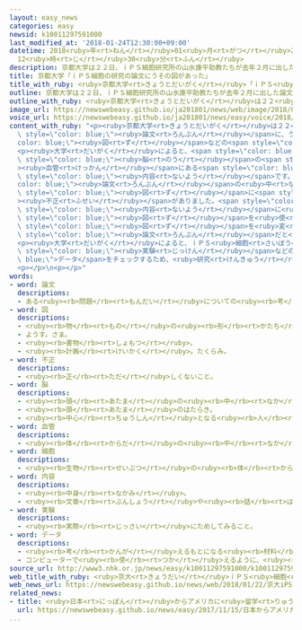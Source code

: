 ```yaml
---
layout: easy_news
categories: easy
newsid: k10011297591000
last_modified_at: '2018-01-24T12:30:00+09:00'
datetime: 2018<ruby>年<rt>ねん</rt></ruby>01<ruby>月<rt>がつ</rt></ruby>24<ruby>日<rt>にち</rt></ruby>
  12<ruby>時<rt>じ</rt></ruby>30<ruby>分<rt>ふん</rt></ruby>
description: 京都大学は２２日、ｉＰＳ細胞研究所の山水康平助教たちが去年２月に出した論文に、うその図などの不正があったと言いました。
title: 京都大学「ｉＰＳ細胞の研究の論文にうその図があった」
title_with_ruby: <ruby>京都大学<rt>きょうとだいがく</rt></ruby>「ｉＰＳ<ruby>細胞<rt>さいぼう</rt></ruby>の<ruby>研究<rt>けんきゅう</rt></ruby>の<ruby>論文<rt>ろんぶん</rt></ruby>にうその<ruby>図<rt>ず</rt></ruby>があった」
outline: 京都大学は２２日、ｉＰＳ細胞研究所の山水康平助教たちが去年２月に出した論文に、うその図などの不正があったと言いました。
outline_with_ruby: <ruby>京都大学<rt>きょうとだいがく</rt></ruby>は２２<ruby>日<rt>にち</rt></ruby>、ｉＰＳ<ruby>細胞<rt>さいぼう</rt></ruby><ruby>研究所<rt>けんきゅうしょ</rt></ruby>の<ruby>山水<rt>やまみず</rt></ruby><ruby>康平<rt>こうへい</rt></ruby><ruby>助教<rt>じょきょう</rt></ruby>たちが<ruby>去年<rt>きょねん</rt></ruby>２<ruby>月<rt>がつ</rt></ruby>に<ruby>出<rt>だ</rt></ruby>した<ruby>論文<rt>ろんぶん</rt></ruby>に、うその<ruby>図<rt>ず</rt></ruby>などの<ruby>不正<rt>ふせい</rt></ruby>があったと<ruby>言<rt>い</rt></ruby>いました。
image_url: https://newswebeasy.github.io/ja201801/news/web/image/2018/01/22/K10011297591_1801221747_1801221748_01_02.jpg
voice_url: https://newswebeasy.github.io/ja201801/news/easy/voice/2018/01/24/k10011297591000.mp3
content_with_ruby: "<p><ruby>京都大学<rt>きょうとだいがく</rt></ruby>は２２<ruby>日<rt>にち</rt></ruby>、ｉＰＳ<ruby>細胞<rt>さいぼう</rt></ruby><ruby>研究所<rt>けんきゅうしょ</rt></ruby>の<ruby>山水<rt>やまみず</rt></ruby><ruby>康平<rt>こうへい</rt></ruby><ruby>助教<rt>じょきょう</rt></ruby>たちが<ruby>去年<rt>きょねん</rt></ruby>２<ruby>月<rt>がつ</rt></ruby>に<ruby>出<rt>だ</rt></ruby>した<span\
  \ style=\"color: blue;\"><ruby>論文<rt>ろんぶん</rt></ruby></span>に、うその<span style=\"\
  color: blue;\"><ruby>図<rt>ず</rt></ruby></span>などの<span style=\"color: blue;\"><ruby>不正<rt>ふせい</rt></ruby></span>があったと<ruby>言<rt>い</rt></ruby>いました。</p>\n\
  <p><ruby>大学<rt>だいがく</rt></ruby>によると、<span style=\"color: blue;\"><ruby>論文<rt>ろんぶん</rt></ruby></span>は、<ruby>人<rt>ひと</rt></ruby>の「ｉＰＳ<ruby>細胞<rt>さいぼう</rt></ruby>」を<ruby>使<rt>つか</rt></ruby>って、<span\
  \ style=\"color: blue;\"><ruby>脳<rt>のう</rt></ruby></span>の<span style=\"color: blue;\"\
  ><ruby>血管<rt>けっかん</rt></ruby></span>にある<span style=\"color: blue;\"><ruby>細胞<rt>さいぼう</rt></ruby></span>を<ruby>作<rt>つく</rt></ruby>ることができたという<span\
  \ style=\"color: blue;\"><ruby>内容<rt>ないよう</rt></ruby></span>です。この<span style=\"\
  color: blue;\"><ruby>論文<rt>ろんぶん</rt></ruby></span>の<ruby>中<rt>なか</rt></ruby>の１１の<span\
  \ style=\"color: blue;\"><ruby>図<rt>ず</rt></ruby></span>に<span style=\"color: blue;\"\
  ><ruby>不正<rt>ふせい</rt></ruby></span>がありました。<span style=\"color: blue;\"><ruby>論文<rt>ろんぶん</rt></ruby></span>の<span\
  \ style=\"color: blue;\"><ruby>内容<rt>ないよう</rt></ruby></span>に<ruby>合<rt>あ</rt></ruby>うように、うその<span\
  \ style=\"color: blue;\"><ruby>図<rt>ず</rt></ruby></span>を<ruby>使<rt>つか</rt></ruby>ったり、<span\
  \ style=\"color: blue;\"><ruby>図<rt>ず</rt></ruby></span>を<ruby>変<rt>か</rt></ruby>えたりしていました。<ruby>山水<rt>やまみず</rt></ruby><ruby>助教<rt>じょきょう</rt></ruby>は「いい<span\
  \ style=\"color: blue;\"><ruby>論文<rt>ろんぶん</rt></ruby></span>だと<ruby>思<rt>おも</rt></ruby>ってもらえるように、<ruby>私<rt>わたし</rt></ruby>がやりました」と<ruby>話<rt>はな</rt></ruby>しています。</p>\n\
  <p><ruby>大学<rt>だいがく</rt></ruby>によると、ｉＰＳ<ruby>細胞<rt>さいぼう</rt></ruby><ruby>研究所<rt>けんきゅうしょ</rt></ruby>では<span\
  \ style=\"color: blue;\"><ruby>実験<rt>じっけん</rt></ruby></span>などの<span style=\"color:\
  \ blue;\">データ</span>をチェックするため、<ruby>研究<rt>けんきゅう</rt></ruby>している<ruby>人<rt>ひと</rt></ruby>がノートを<ruby>出<rt>だ</rt></ruby>すことになっています。しかし、ノートに<ruby>書<rt>か</rt></ruby>いてあることを<ruby>十分<rt>じゅうぶん</rt></ruby>にチェックしていませんでした。<ruby>大学<rt>だいがく</rt></ruby>は、これからはしっかりチェックしたいと<ruby>言<rt>い</rt></ruby>っています。</p>\n\
  <p></p>\n<p></p>"
words:
- word: 論文
  descriptions:
  - ある<ruby><rb>問題</rb><rt>もんだい</rt></ruby>についての<ruby><rb>考</rb><rt>かんが</rt></ruby>えや、<ruby><rb>研究</rb><rt>けんきゅう</rt></ruby>した<ruby><rb>結果</rb><rt>けっか</rt></ruby>を、<ruby><rb>筋道</rb><rt>すじみち</rt></ruby>を<ruby><rb>立</rb><rt>た</rt></ruby>てて<ruby><rb>書</rb><rt>か</rt></ruby>いた<ruby><rb>文章</rb><rt>ぶんしょう</rt></ruby>。
- word: 図
  descriptions:
  - <ruby><rb>物</rb><rt>もの</rt></ruby>の<ruby><rb>形</rb><rt>かたち</rt></ruby>やようすをえがいたもの。
  - ようす。さま。
  - <ruby><rb>書物</rb><rt>しょもつ</rt></ruby>。
  - <ruby><rb>計画</rb><rt>けいかく</rt></ruby>。たくらみ。
- word: 不正
  descriptions:
  - <ruby><rb>正</rb><rt>ただ</rt></ruby>しくないこと。
- word: 脳
  descriptions:
  - <ruby><rb>頭</rb><rt>あたま</rt></ruby>の<ruby><rb>中</rb><rt>なか</rt></ruby>にあって、<ruby><rb>考</rb><rt>かんが</rt></ruby>えたり<ruby><rb>体</rb><rt>からだ</rt></ruby>を<ruby><rb>動</rb><rt>うご</rt></ruby>かしたりするはたらきを<ruby><rb>受</rb><rt>う</rt></ruby>け<ruby><rb>持</rb><rt>も</rt></ruby>つところ。
  - <ruby><rb>頭</rb><rt>あたま</rt></ruby>のはたらき。
  - <ruby><rb>中心</rb><rt>ちゅうしん</rt></ruby>となる<ruby><rb>人</rb><rt>ひと</rt></ruby>。
- word: 血管
  descriptions:
  - <ruby><rb>体</rb><rt>からだ</rt></ruby>の<ruby><rb>中</rb><rt>なか</rt></ruby>を<ruby><rb>血液</rb><rt>けつえき</rt></ruby>が<ruby><rb>流</rb><rt>なが</rt></ruby>れる<ruby><rb>管</rb><rt>くだ</rt></ruby>。<ruby><rb>動脈</rb><rt>どうみゃく</rt></ruby>・<ruby><rb>静脈</rb><rt>じょうみゃく</rt></ruby>・<ruby><rb>毛細血管</rb><rt>もうさいけっかん</rt></ruby>がある。
- word: 細胞
  descriptions:
  - <ruby><rb>生物</rb><rt>せいぶつ</rt></ruby>の<ruby><rb>体</rb><rt>からだ</rt></ruby>を<ruby><rb>組</rb><rt>く</rt></ruby>み<ruby><rb>立</rb><rt>た</rt></ruby>てている、いちばん<ruby><rb>小</rb><rt>ちい</rt></ruby>さい<ruby><rb>単位</rb><rt>たんい</rt></ruby>。
- word: 内容
  descriptions:
  - <ruby><rb>中身</rb><rt>なかみ</rt></ruby>。
  - <ruby><rb>文章</rb><rt>ぶんしょう</rt></ruby>や<ruby><rb>話</rb><rt>はなし</rt></ruby>によって、<ruby><rb>表</rb><rt>あらわ</rt></ruby>されたもの。
- word: 実験
  descriptions:
  - <ruby><rb>実際</rb><rt>じっさい</rt></ruby>にためしてみること。
- word: データ
  descriptions:
  - <ruby><rb>考</rb><rt>かんが</rt></ruby>えるもとになる<ruby><rb>材料</rb><rt>ざいりょう</rt></ruby>や<ruby><rb>事実</rb><rt>じじつ</rt></ruby>。
  - コンピューターで<ruby><rb>使</rb><rt>つか</rt></ruby>えるように、<ruby><rb>数字</rb><rt>すうじ</rt></ruby>や<ruby><rb>記号</rb><rt>きごう</rt></ruby>に<ruby><rb>置</rb><rt>お</rt></ruby>きかえられた<ruby><rb>資料</rb><rt>しりょう</rt></ruby>。
source_url: http://www3.nhk.or.jp/news/easy/k10011297591000/k10011297591000.html
web_title_with_ruby: <ruby>京大<rt>きょうだい</rt></ruby>ｉＰＳ<ruby>細胞<rt>さいぼう</rt></ruby><ruby>研究所<rt>けんきゅうじょ</rt></ruby>で<ruby>論文<rt>ろんぶん</rt></ruby>のねつ<ruby>造<rt>ぞう</rt></ruby>や<ruby>改<rt>かい</rt></ruby>ざん
web_news_url: https://newswebeasy.github.io/news/web/2018/01/22/京大iPS細胞研究所で論文のねつ造や改ざん
related_news:
- title: <ruby>日本<rt>にっぽん</rt></ruby>からアメリカに<ruby>留学<rt>りゅうがく</rt></ruby>した<ruby>人<rt>ひと</rt></ruby>の<ruby>数<rt>かず</rt></ruby>は２０<ruby>年<rt>ねん</rt></ruby><ruby>前<rt>まえ</rt></ruby>の<ruby>半分<rt>はんぶん</rt></ruby><ruby>以下<rt>いか</rt></ruby>
  url: https://newswebeasy.github.io/news/easy/2017/11/15/日本からアメリカに留学した人の数は20年前の半分以下
...
```


